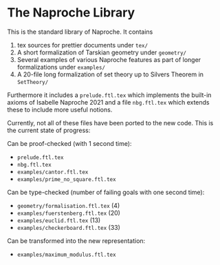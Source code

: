 # The Naproche Library

This is the standard library of Naproche. It contains

  1. tex sources for prettier documents under `tex/`
  2. A short formalization of Tarskian geometry under `geometry/`
  3. Several examples of various Naproche features as part of longer formalizations under `examples/`
  4. A 20-file long formalization of set theory up to Silvers Theorem in `SetTheory/`

Furthermore it includes a `prelude.ftl.tex` which implements the built-in axioms of
Isabelle Naproche 2021 and a file `nbg.ftl.tex` which extends these to include
more useful notions.

Currently, not all of these files have been ported to the new code.
This is the current state of progress:

Can be proof-checked (with 1 second time):

  - `prelude.ftl.tex`
  - `nbg.ftl.tex`
  - `examples/cantor.ftl.tex`
  - `examples/prime_no_square.ftl.tex`

Can be type-checked (number of failing goals with one second time):

  - `geometry/formalisation.ftl.tex` (4)
  - `examples/fuerstenberg.ftl.tex` (20)
  - `examples/euclid.ftl.tex` (13)
  - `examples/checkerboard.ftl.tex` (33)

Can be transformed into the new representation:

  - `examples/maximum_modulus.ftl.tex`